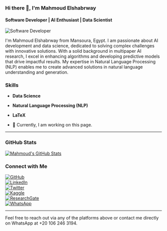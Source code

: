 ### Hi there 👋, I'm Mahmoud Elshabrway  
#### Software Developer | AI Enthusiast | Data Scientist  
![Software Developer](https://media.licdn.com/dms/image/v2/D4D16AQEEGm_zSU7-Rw/profile-displaybackgroundimage-shrink_350_1400/profile-displaybackgroundimage-shrink_350_1400/0/1719768277530?e=1729123200&v=beta&t=UqssYTzS_zZkm06tJB0w1Tq4MgE5Lp9GvbLsdZdgurg)

I'm Mahmoud Elshabrway from Mansoura, Egypt. I am passionate about AI development and data science, dedicated to solving complex challenges with innovative solutions. With a solid background in multipaper AI research, I excel in enhancing algorithms and developing predictive models that drive impactful results. My expertise in Natural Language Processing (NLP) enables me to create advanced solutions in natural language understanding and generation.

### Skills
- **Data Science**
- **Natural Language Processing (NLP)**
- **LaTeX**

- 🔭 Currently, I am working on this page.

---

### GitHub Stats  
[![Mahmoud's GitHub Stats](https://github-readme-stats.vercel.app/api?username=jiraiyam&show_icons=true&theme=radical)](https://github.com/jiraiyam/github-readme-stats)

### Connect with Me
[![GitHub](https://cdn.jsdelivr.net/npm/simple-icons@3.0.1/icons/github.svg)](https://github.com/jiraiyam)  
[![LinkedIn](https://cdn.jsdelivr.net/npm/simple-icons@3.0.1/icons/linkedin.svg)](https://www.linkedin.com/in/mahmoud-elshabrawy-5616581a7/)  
[![Twitter](https://cdn.jsdelivr.net/npm/simple-icons@3.0.1/icons/twitter.svg)](https://twitter.com/Mshika231)  
[![Kaggle](https://cdn.jsdelivr.net/npm/simple-icons@3.0.1/icons/kaggle.svg)](https://www.kaggle.com/mahmoudelshabrawy/code)  
[![ResearchGate](https://cdn.jsdelivr.net/npm/simple-icons@3.0.1/icons/researchgate.svg)](https://www.researchgate.net/profile/Mahmoud-Mohammed-20)  
[![WhatsApp](https://cdn.jsdelivr.net/npm/simple-icons@3.0.1/icons/whatsapp.svg)](https://wa.me/201062463194)

---

Feel free to reach out via any of the platforms above or contact me directly on WhatsApp at +20 106 246 3194.
